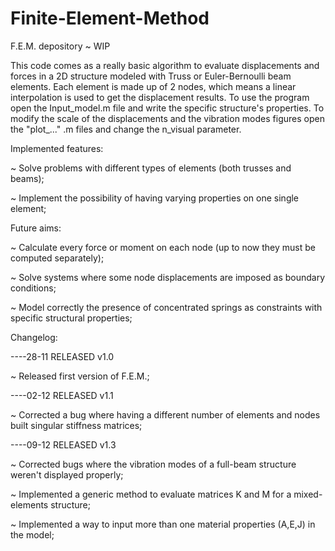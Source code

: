 # Finite-Element-Method
F.E.M. depository ~ WIP

This code comes as a really basic algorithm to evaluate displacements and forces in a 2D structure 
modeled with Truss or Euler-Bernoulli beam elements. Each element is made up of 2 nodes, which 
means a linear interpolation is used to get the displacement results. To use the program open the 
Input_model.m file and write the specific structure's properties. To modify the scale of the 
displacements and the vibration modes figures open the "plot_..." .m files and change the n_visual 
parameter. 

Implemented features:

~ Solve problems with different types of elements (both trusses and beams);

~ Implement the possibility of having varying properties on one single element;

Future aims:

~ Calculate every force or moment on each node (up to now they must be computed separately);

~ Solve systems where some node displacements are imposed as boundary conditions;

~ Model correctly the presence of concentrated springs as constraints with specific structural properties;

Changelog:

----28-11 RELEASED v1.0

~  Released first version of F.E.M.;

----02-12 RELEASED v1.1

~  Corrected a bug where having a different number of elements and nodes built singular stiffness matrices;

----09-12 RELEASED v1.3 

~ 	Corrected bugs where the vibration modes of a full-beam structure weren't displayed properly;

~ Implemented a generic method to evaluate matrices K and M for a mixed-elements structure;

~ Implemented a way to input more than one material properties (A,E,J) in the model;
 
